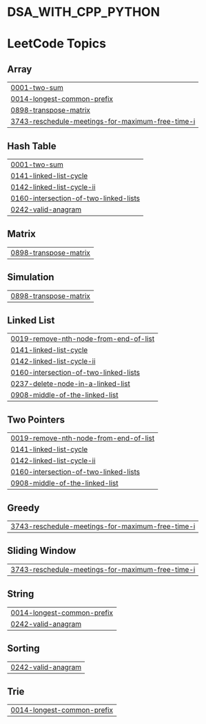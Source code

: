 # DSA_WITH_CPP_PYTHON
<!---LeetCode Topics Start-->
# LeetCode Topics
## Array
|  |
| ------- |
| [0001-two-sum](https://github.com/Devya0809/DSA_WITH_CPP_PYTHON/tree/master/0001-two-sum) |
| [0014-longest-common-prefix](https://github.com/Devya0809/DSA_WITH_CPP_PYTHON/tree/master/0014-longest-common-prefix) |
| [0898-transpose-matrix](https://github.com/Devya0809/DSA_WITH_CPP_PYTHON/tree/master/0898-transpose-matrix) |
| [3743-reschedule-meetings-for-maximum-free-time-i](https://github.com/Devya0809/DSA_WITH_CPP_PYTHON/tree/master/3743-reschedule-meetings-for-maximum-free-time-i) |
## Hash Table
|  |
| ------- |
| [0001-two-sum](https://github.com/Devya0809/DSA_WITH_CPP_PYTHON/tree/master/0001-two-sum) |
| [0141-linked-list-cycle](https://github.com/Devya0809/DSA_WITH_CPP_PYTHON/tree/master/0141-linked-list-cycle) |
| [0142-linked-list-cycle-ii](https://github.com/Devya0809/DSA_WITH_CPP_PYTHON/tree/master/0142-linked-list-cycle-ii) |
| [0160-intersection-of-two-linked-lists](https://github.com/Devya0809/DSA_WITH_CPP_PYTHON/tree/master/0160-intersection-of-two-linked-lists) |
| [0242-valid-anagram](https://github.com/Devya0809/DSA_WITH_CPP_PYTHON/tree/master/0242-valid-anagram) |
## Matrix
|  |
| ------- |
| [0898-transpose-matrix](https://github.com/Devya0809/DSA_WITH_CPP_PYTHON/tree/master/0898-transpose-matrix) |
## Simulation
|  |
| ------- |
| [0898-transpose-matrix](https://github.com/Devya0809/DSA_WITH_CPP_PYTHON/tree/master/0898-transpose-matrix) |
## Linked List
|  |
| ------- |
| [0019-remove-nth-node-from-end-of-list](https://github.com/Devya0809/DSA_WITH_CPP_PYTHON/tree/master/0019-remove-nth-node-from-end-of-list) |
| [0141-linked-list-cycle](https://github.com/Devya0809/DSA_WITH_CPP_PYTHON/tree/master/0141-linked-list-cycle) |
| [0142-linked-list-cycle-ii](https://github.com/Devya0809/DSA_WITH_CPP_PYTHON/tree/master/0142-linked-list-cycle-ii) |
| [0160-intersection-of-two-linked-lists](https://github.com/Devya0809/DSA_WITH_CPP_PYTHON/tree/master/0160-intersection-of-two-linked-lists) |
| [0237-delete-node-in-a-linked-list](https://github.com/Devya0809/DSA_WITH_CPP_PYTHON/tree/master/0237-delete-node-in-a-linked-list) |
| [0908-middle-of-the-linked-list](https://github.com/Devya0809/DSA_WITH_CPP_PYTHON/tree/master/0908-middle-of-the-linked-list) |
## Two Pointers
|  |
| ------- |
| [0019-remove-nth-node-from-end-of-list](https://github.com/Devya0809/DSA_WITH_CPP_PYTHON/tree/master/0019-remove-nth-node-from-end-of-list) |
| [0141-linked-list-cycle](https://github.com/Devya0809/DSA_WITH_CPP_PYTHON/tree/master/0141-linked-list-cycle) |
| [0142-linked-list-cycle-ii](https://github.com/Devya0809/DSA_WITH_CPP_PYTHON/tree/master/0142-linked-list-cycle-ii) |
| [0160-intersection-of-two-linked-lists](https://github.com/Devya0809/DSA_WITH_CPP_PYTHON/tree/master/0160-intersection-of-two-linked-lists) |
| [0908-middle-of-the-linked-list](https://github.com/Devya0809/DSA_WITH_CPP_PYTHON/tree/master/0908-middle-of-the-linked-list) |
## Greedy
|  |
| ------- |
| [3743-reschedule-meetings-for-maximum-free-time-i](https://github.com/Devya0809/DSA_WITH_CPP_PYTHON/tree/master/3743-reschedule-meetings-for-maximum-free-time-i) |
## Sliding Window
|  |
| ------- |
| [3743-reschedule-meetings-for-maximum-free-time-i](https://github.com/Devya0809/DSA_WITH_CPP_PYTHON/tree/master/3743-reschedule-meetings-for-maximum-free-time-i) |
## String
|  |
| ------- |
| [0014-longest-common-prefix](https://github.com/Devya0809/DSA_WITH_CPP_PYTHON/tree/master/0014-longest-common-prefix) |
| [0242-valid-anagram](https://github.com/Devya0809/DSA_WITH_CPP_PYTHON/tree/master/0242-valid-anagram) |
## Sorting
|  |
| ------- |
| [0242-valid-anagram](https://github.com/Devya0809/DSA_WITH_CPP_PYTHON/tree/master/0242-valid-anagram) |
## Trie
|  |
| ------- |
| [0014-longest-common-prefix](https://github.com/Devya0809/DSA_WITH_CPP_PYTHON/tree/master/0014-longest-common-prefix) |
<!---LeetCode Topics End-->